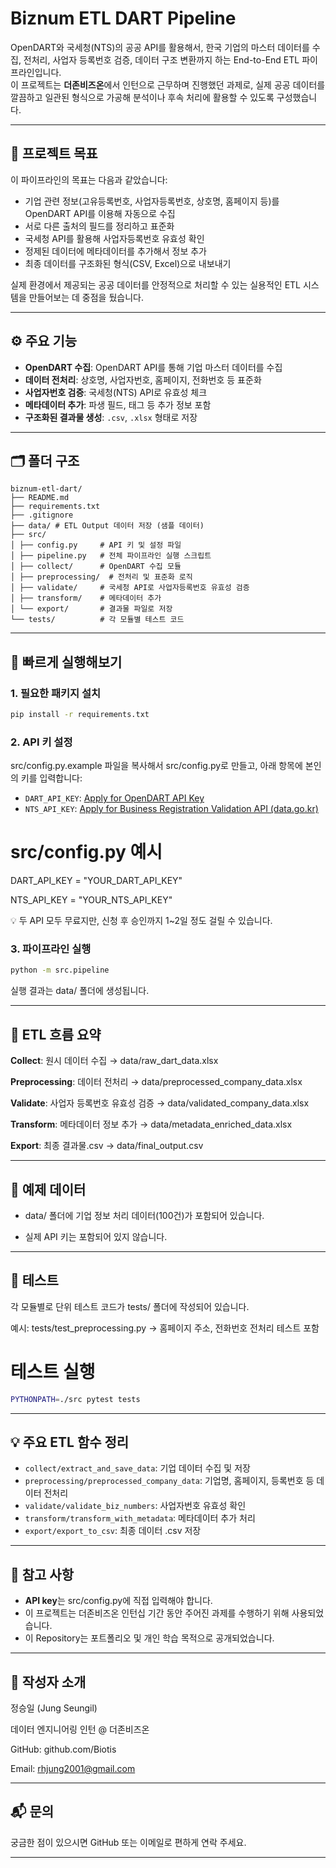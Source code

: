 # Biznum ETL DART Pipeline

OpenDART와 국세청(NTS)의 공공 API를 활용해서, 한국 기업의 마스터 데이터를 수집, 전처리, 사업자 등록번호 검증, 데이터 구조 변환까지 하는 End-to-End ETL 파이프라인입니다.  
이 프로젝트는 **더존비즈온**에서 인턴으로 근무하며 진행했던 과제로, 실제 공공 데이터를 깔끔하고 일관된 형식으로 가공해 분석이나 후속 처리에 활용할 수 있도록 구성했습니다.

---

## 📌 프로젝트 목표

이 파이프라인의 목표는 다음과 같았습니다:

- 기업 관련 정보(고유등록번호, 사업자등록번호, 상호명, 홈페이지 등)를 OpenDART API를 이용해 자동으로 수집  
- 서로 다른 출처의 필드를 정리하고 표준화 
- 국세청 API를 활용해 사업자등록번호 유효성 확인
- 정제된 데이터에 메타데이터를 추가해서 정보 추가
- 최종 데이터를 구조화된 형식(CSV, Excel)으로 내보내기

실제 환경에서 제공되는 공공 데이터를 안정적으로 처리할 수 있는 실용적인 ETL 시스템을 만들어보는 데 중점을 뒀습니다.

---

## ⚙️ 주요 기능

- **OpenDART 수집**: OpenDART API를 통해 기업 마스터 데이터를 수집
- **데이터 전처리**: 상호명, 사업자번호, 홈페이지, 전화번호 등 표준화
- **사업자번호 검증**: 국세청(NTS) API로 유효성 체크
- **메타데이터 추가**: 파생 필드, 태그 등 추가 정보 포함
- **구조화된 결과물 생성**: `.csv`, `.xlsx` 형태로 저장

---

## 🗂️ 폴더 구조

```
biznum-etl-dart/
├── README.md
├── requirements.txt
├── .gitignore
├── data/ # ETL Output 데이터 저장 (샘플 데이터)
├── src/
│ ├── config.py     # API 키 및 설정 파일
│ ├── pipeline.py   # 전체 파이프라인 실행 스크립트
│ ├── collect/      # OpenDART 수집 모듈
│ ├── preprocessing/  # 전처리 및 표준화 로직
│ ├── validate/     # 국세청 API로 사업자등록번호 유효성 검증
│ ├── transform/    # 메타데이터 추가
│ └── export/       # 결과물 파일로 저장
└── tests/          # 각 모듈별 테스트 코드
```

---

## 🚀 빠르게 실행해보기

### 1. 필요한 패키지 설치

```bash
pip install -r requirements.txt
```
### 2. API 키 설정

src/config.py.example 파일을 복사해서 src/config.py로 만들고, 아래 항목에 본인의 키를 입력합니다:

- `DART_API_KEY`: [Apply for OpenDART API Key](https://opendart.fss.or.kr/)
- `NTS_API_KEY`: [Apply for Business Registration Validation API (data.go.kr)](https://www.data.go.kr/tcs/dss/selectApiDataDetailView.do?publicDataPk=15081808)

# src/config.py 예시
DART_API_KEY = "YOUR_DART_API_KEY"

NTS_API_KEY = "YOUR_NTS_API_KEY"

💡 두 API 모두 무료지만, 신청 후 승인까지 1~2일 정도 걸릴 수 있습니다.

### 3. 파이프라인 실행

```bash
python -m src.pipeline
```

실행 결과는 data/ 폴더에 생성됩니다.

---

## 🔄 ETL 흐름 요약

**Collect**: 원시 데이터 수집 → data/raw_dart_data.xlsx

**Preprocessing**: 데이터 전처리 → data/preprocessed_company_data.xlsx

**Validate**: 사업자 등록번호 유효성 검증 → data/validated_company_data.xlsx

**Transform**: 메타데이터 정보 추가 → data/metadata_enriched_data.xlsx

**Export**: 최종 결과물.csv → data/final_output.csv

---

## 🧹 예제 데이터

- data/ 폴더에 기업 정보 처리 데이터(100건)가 포함되어 있습니다.

-  실제 API 키는 포함되어 있지 않습니다.

---

## 🧪 테스트

각 모듈별로 단위 테스트 코드가 tests/ 폴더에 작성되어 있습니다.

예시: tests/test_preprocessing.py → 홈페이지 주소, 전화번호 전처리 테스트 포함

# 테스트 실행

```bash
PYTHONPATH=./src pytest tests
```

---

## 💡 주요 ETL 함수 정리

- `collect/extract_and_save_data`: 기업 데이터 수집 및 저장
- `preprocessing/preprocessed_company_data`: 기업명, 홈페이지, 등록번호 등 데이터 전처리
- `validate/validate_biz_numbers`: 사업자번호 유효성 확인
- `transform/transform_with_metadata`: 메타데이터 추가 처리
- `export/export_to_csv`: 최종 데이터 .csv 저장

---

## 📝 참고 사항

- **API key**는 src/config.py에 직접 입력해야 합니다.
- 이 프로젝트는 더존비즈온 인턴십 기간 동안 주어진 과제를 수행하기 위해 사용되었습니다.
- 이 Repository는 포트폴리오 및 개인 학습 목적으로 공개되었습니다.

---

## 👤 작성자 소개

정승일 (Jung Seungil)

데이터 엔지니어링 인턴 @ 더존비즈온

GitHub: github.com/Biotis

Email: rhjung2001@gmail.com

---

## 📬 문의

궁금한 점이 있으시면 GitHub 또는 이메일로 편하게 연락 주세요.

---
